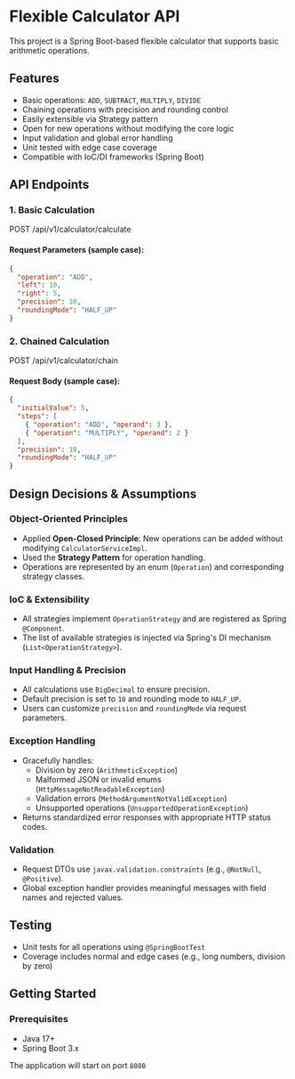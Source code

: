 # Flexible Calculator API

This project is a Spring Boot-based flexible calculator that supports basic arithmetic operations.

## Features

- Basic operations: `ADD`, `SUBTRACT`, `MULTIPLY`, `DIVIDE`
- Chaining operations with precision and rounding control
- Easily extensible via Strategy pattern
- Open for new operations without modifying the core logic
- Input validation and global error handling
- Unit tested with edge case coverage
- Compatible with IoC/DI frameworks (Spring Boot)

## API Endpoints

### 1. Basic Calculation
POST /api/v1/calculator/calculate

#### Request Parameters (sample case):
```json
{
  "operation": "ADD",
  "left": 10,
  "right": 5,
  "precision": 10,
  "roundingMode": "HALF_UP"
}
```

### 2. Chained Calculation


POST /api/v1/calculator/chain


#### Request Body (sample case):

```json
{
  "initialValue": 5,
  "steps": [
    { "operation": "ADD", "operand": 3 },
    { "operation": "MULTIPLY", "operand": 2 }
  ],
  "precision": 10,
  "roundingMode": "HALF_UP"
}
```

## Design Decisions & Assumptions

### Object-Oriented Principles

- Applied **Open-Closed Principle**: New operations can be added without modifying `CalculatorServiceImpl`.
- Used the **Strategy Pattern** for operation handling.
- Operations are represented by an enum (`Operation`) and corresponding strategy classes.

### IoC & Extensibility

- All strategies implement `OperationStrategy` and are registered as Spring `@Component`.
- The list of available strategies is injected via Spring's DI mechanism (`List<OperationStrategy>`).

### Input Handling & Precision

- All calculations use `BigDecimal` to ensure precision.
- Default precision is set to `10` and rounding mode to `HALF_UP`.
- Users can customize `precision` and `roundingMode` via request parameters.

### Exception Handling

- Gracefully handles:
  - Division by zero (`ArithmeticException`)
  - Malformed JSON or invalid enums (`HttpMessageNotReadableException`)
  - Validation errors (`MethodArgumentNotValidException`)
  - Unsupported operations (`UnsupportedOperationException`)
- Returns standardized error responses with appropriate HTTP status codes.

### Validation

- Request DTOs use `javax.validation.constraints` (e.g., `@NotNull`, `@Positive`).
- Global exception handler provides meaningful messages with field names and rejected values.

## Testing

- Unit tests for all operations using `@SpringBootTest`
- Coverage includes normal and edge cases (e.g., long numbers, division by zero)

## Getting Started

### Prerequisites

- Java 17+
- Spring Boot 3.x

The application will start on port `8080`